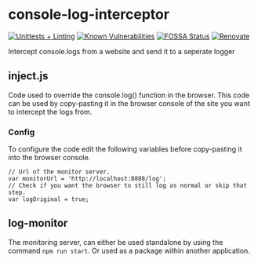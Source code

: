# console-log-interceptor
[![Unittests + Linting](https://github.com/ronaldvandenbroek/console-log-interceptor/workflows/Unittests%20+%20Linting/badge.svg)](https://github.com/ronaldvandenbroek/console-log-interceptor/actions?query=workflow%3A%22Unittests+%2B+Linting%22)
[![Known Vulnerabilities](https://snyk.io/test/github/ronaldvandenbroek/console-log-interceptor/badge.svg?targetFile=package.json)](https://snyk.io/test/github/ronaldvandenbroek/console-log-interceptor?targetFile=package.json)
[![FOSSA Status](https://app.fossa.com/api/projects/git%2Bgithub.com%2Fronaldvandenbroek%2Fconsole-log-interceptor.svg?type=shield)](https://app.fossa.com/projects/git%2Bgithub.com%2Fronaldvandenbroek%2Fconsole-log-interceptor?ref=badge_shield)
[![Renovate](https://img.shields.io/badge/renovate-enabled-brightgreen.svg)](https://renovatebot.com)

Intercept console.logs from a website and send it to a seperate logger

## inject.js
Code used to override the console.log() function in the browser.
This code can be used by copy-pasting it in the browser console of the site you want to intercept the logs from.
 
### Config
To configure the code edit the following variables before copy-pasting it into the browser console.

```
// Url of the monitor server.
var monitorUrl = 'http://localhost:8888/log';
// Check if you want the browser to still log as normal or skip that step.
var logOriginal = true;
```

## log-monitor
The monitoring server, can either be used standalone by using the command `npm run start`. 
Or used as a package within another application.



